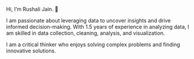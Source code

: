  Hi, I’m Rushali Jain. 👋

I am passionate about leveraging data to uncover insights and drive informed decision-making. With 1.5 years of experience in analyzing data, I am skilled in data collection, cleaning, analysis, and visualization.

I am a critical thinker who enjoys solving complex problems and finding innovative solutions. 


<!---
rushalijain06/rushalijain06 is a ✨ special ✨ repository because its `README.md` (this file) appears on your GitHub profile.
You can click the Preview link to take a look at your changes.
--->
